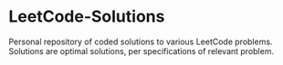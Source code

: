 # LeetCode-Solutions

Personal repository of coded solutions to various LeetCode problems. Solutions are optimal solutions, per specifications of relevant problem.
